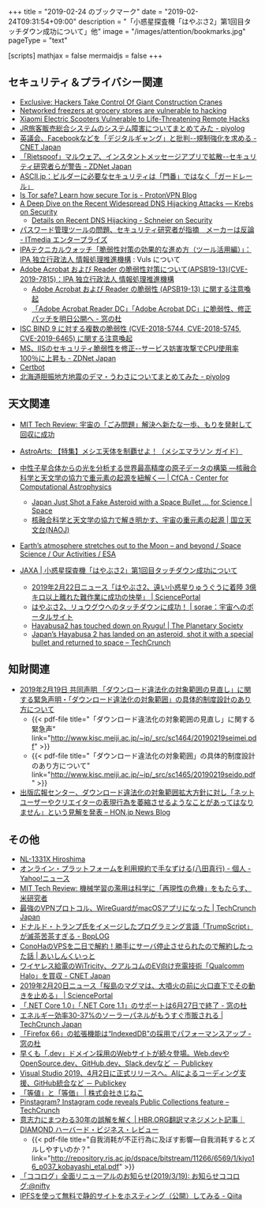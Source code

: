 +++
title = "2019-02-24 のブックマーク"
date =  "2019-02-24T09:31:54+09:00"
description = "「小惑星探査機「はやぶさ2」第1回目タッチダウン成功について」他"
image = "/images/attention/bookmarks.jpg"
pageType = "text"

[scripts]
  mathjax = false
  mermaidjs = false
+++

## セキュリティ＆プライバシー関連

- [Exclusive: Hackers Take Control Of Giant Construction Cranes](https://www.forbes.com/sites/thomasbrewster/2019/01/15/exclusive-watch-hackers-take-control-of-giant-construction-cranes/#3ae2f5ac1d0a)
- [Networked freezers at grocery stores are vulnerable to hacking](https://www.engadget.com/2019/02/08/resource-data-management-thermostat-password-hack/)
- [Xiaomi Electric Scooters Vulnerable to Life-Threatening Remote Hacks](https://thehackernews.com/2019/02/xiaomi-electric-scooter-hack.html)
- [JR旅客販売総合システムのシステム障害についてまとめてみた - piyolog](https://piyolog.hatenadiary.jp/entry/2019/02/19/061140)
- [英議会、Facebookなどを「デジタルギャング」と批判--規制強化を求める - CNET Japan](https://japan.cnet.com/article/35132915/)
- [「Rietspoof」マルウェア、インスタントメッセージアプリで拡散--セキュリティ研究者らが警告 - ZDNet Japan](https://japan.zdnet.com/article/35132981/)
- [ASCII.jp：ビルダーに必要なセキュリティは「門番」ではなく「ガードレール」](http://ascii.jp/elem/000/001/815/1815340/)
- [Is Tor safe? Learn how secure Tor is - ProtonVPN Blog](https://protonvpn.com/blog/is-tor-safe/)
- [A Deep Dive on the Recent Widespread DNS Hijacking Attacks —  Krebs on Security](https://krebsonsecurity.com/2019/02/a-deep-dive-on-the-recent-widespread-dns-hijacking-attacks/)
    - [Details on Recent DNS Hijacking - Schneier on Security](https://www.schneier.com/blog/archives/2019/02/details_on_rece.html)
- [パスワード管理ツールの問題、セキュリティ研究者が指摘　メーカーは反論 - ITmedia エンタープライズ](https://www.itmedia.co.jp/enterprise/articles/1902/21/news073.html)
- [IPAテクニカルウォッチ「脆弱性対策の効果的な進め方（ツール活用編）」：IPA 独立行政法人 情報処理推進機構](https://www.ipa.go.jp/security/technicalwatch/20190221.html) : Vuls について
- [Adobe Acrobat および Reader の脆弱性対策について(APSB19-13)(CVE-2019-7815)：IPA 独立行政法人 情報処理推進機構](https://www.ipa.go.jp/security/ciadr/vul/20190222-adobereader.html)
    - [Adobe Acrobat および Reader の脆弱性 (APSB19-13) に関する注意喚起](https://www.jpcert.or.jp/at/2019/at190008.html)
    - [「Adobe Acrobat Reader DC」「Adobe Acrobat DC」に脆弱性、修正パッチを明日公開へ - 窓の杜](https://forest.watch.impress.co.jp/docs/news/1170811.html)
- [ISC BIND 9 に対する複数の脆弱性 (CVE-2018-5744, CVE-2018-5745, CVE-2019-6465) に関する注意喚起](https://www.jpcert.or.jp/at/2019/at190009.html)
- [MS、IISのセキュリティ脆弱性を修正--サービス妨害攻撃でCPU使用率100％に上昇も - ZDNet Japan](https://japan.zdnet.com/article/35133122/)
- [Certbot](https://certbot.eff.org/)
- [北海道胆振地方地震のデマ・うわさについてまとめてみた - piyolog](https://piyolog.hatenadiary.jp/entry/2019/02/23/064227)

## 天文関連

- [MIT Tech Review: 宇宙の「ごみ問題」解決へ新たな一歩、もりを発射して回収に成功](https://www.technologyreview.jp/nl/watch-a-harpoon-successfully-spear-a-piece-of-space-junk/)

- [AstroArts: 【特集】メシエ天体を制覇せよ！（メシエマラソン ガイド）](https://www.astroarts.co.jp/special/mtour/index-j.shtml)
- [中性子星合体からの光を分析する世界最高精度の原子データの構築 ―核融合科学と天文学の協力で重元素の起源を紐解く― | CfCA - Center for Computational Astrophysics](http://www.cfca.nao.ac.jp/pr/20190221)
    - [Japan Just Shot a Fake Asteroid with a Space Bullet … for Science | Space](https://www.space.com/hayabusa2-team-shoots-fake-asteroid-practice-ryugu.html)
    - [核融合科学と天文学の協力で解き明かす、宇宙の重元素の起源 | 国立天文台(NAOJ)](https://www.nao.ac.jp/news/science/2019/20190221-cfca.html)
- [Earth’s atmosphere stretches out to the Moon – and beyond / Space Science / Our Activities / ESA](http://www.esa.int/Our_Activities/Space_Science/Earth_s_atmosphere_stretches_out_to_the_Moon_and_beyond)
- [JAXA | 小惑星探査機「はやぶさ2」第1回目タッチダウン成功について](http://www.jaxa.jp/press/2019/02/20190222a_j.html)
    - [2019年2月22日ニュース「はやぶさ2、遠い小惑星りゅうぐうに着陸 3億キロ以上離れた難作業に成功の快挙」 | SciencePortal](https://scienceportal.jst.go.jp/news/newsflash_review/newsflash/2019/02/20190222_01.html)
    - [はやぶさ2、リュウグウへのタッチダウンに成功！ | sorae：宇宙へのポータルサイト](https://sorae.info/030201/2019_02_22_haya2.html)
    - [Hayabusa2 has touched down on Ryugu! | The Planetary Society](http://www.planetary.org/blogs/jason-davis/hayabusa2-touches-down.html)
    - [Japan’s Hayabusa 2 has landed on an asteroid, shot it with a special bullet and returned to space – TechCrunch](https://techcrunch.com/2019/02/21/japans-hayabusa-2-has-landed-on-an-asteroid-shot-it-with-a-special-bullet-and-returned-to-space/)

## 知財関連

- [2019年2月19日 共同声明 「ダウンロード違法化の対象範囲の見直し」に関する緊急声明・「ダウンロード違法化の対象範囲」の具体的制度設計のあり方について](http://www.kisc.meiji.ac.jp/~ip/20190219seimei.html)
    - {{< pdf-file title="「ダウンロード違法化の対象範囲の見直し」に関する緊急声" link="http://www.kisc.meiji.ac.jp/~ip/_src/sc1464/20190219seimei.pdf" >}}
    - {{< pdf-file title="「ダウンロード違法化の対象範囲」の具体的制度設計のあり方について" link="http://www.kisc.meiji.ac.jp/~ip/_src/sc1465/20190219seido.pdf" >}}
- [出版広報センター、ダウンロード違法化の対象範囲拡大方針に対し「ネットユーザーやクリエイターの表現行為を萎縮させるようなことがあってはなりません」という見解を発表 – HON.jp News Blog](https://hon.jp/news/1.0/0/19651/amp)

## その他

- [NL-1331X Hiroshima](https://events.ingress.com/NL1331/Hiroshima)
- [オンライン・プラットフォームを利用規約で手なずける(八田真行) - 個人 - Yahoo!ニュース](https://news.yahoo.co.jp/byline/hattamasayuki/20190215-00114911/)
- [MIT Tech Review: 機械学習の濫用は科学に「再現性の危機」をもたらす、米研究者](https://www.technologyreview.jp/nl/machine-learning-is-contributing-to-a-reproducibility-crisis-within-science/)
- [最強のVPNプロトコル、WireGuardがmacOSアプリになった  |  TechCrunch Japan](https://techcrunch.com/2019/02/18/vpn-protocol-wireguard-now-has-an-official-macos-app/)
- [ドナルド・トランプ氏をイメージしたプログラミング言語「TrumpScript」が滅茶苦茶すぎる - BppLOG](http://tkybpp.hatenablog.com/entry/2016/07/26/150000)
- [ConoHaのVPSを二日で解約！勝手にサーバ停止させられたので解約したった話 | あいしんくいっと](https://i-think-it.net/conoha-vps-server-shutdown-cancel/)
- [ワイヤレス給電のWiTricity、クアルコムのEV向け充電技術「Qualcomm Halo」を買収 - CNET Japan](https://japan.cnet.com/article/35132881/)
- [2019年2月20日ニュース「桜島のマグマは、大噴火の前に火口直下でその動きを止める」 | SciencePortal](https://scienceportal.jst.go.jp/news/newsflash_review/newsflash/2019/02/20190220_01.html)
- [「.NET Core 1.0」「.NET Core 1.1」のサポートは6月27日で終了 - 窓の杜](https://forest.watch.impress.co.jp/docs/news/1170580.html)
- [エネルギー効率30-37%のソーラーパネルがもうすぐ市販される  |  TechCrunch Japan](https://techcrunch.com/2019/02/19/these-hyper-efficient-solar-panels-could-actually-live-on-your-roof-soon/)
- [「Firefox 66」の拡張機能は“IndexedDB”の採用でパフォーマンスアップ - 窓の杜](https://forest.watch.impress.co.jp/docs/news/1170/335/index.html)
- [早くも「.dev」ドメイン採用のWebサイトが続々登場。Web.devやOpenSource.dev、GitHub.dev、Slack.devなど － Publickey](https://www.publickey1.jp/blog/19/devwebwebdevopensourcedevgithubdevslackdev.html)
- [Visual Studio 2019、4月2日に正式リリースへ。AIによるコーディング支援、GitHub統合など － Publickey](https://www.publickey1.jp/blog/19/visual_studio_201942aigithub.html)
- [「等値」と「等価」 | 株式会社きじねこ](http://www.kijineko.co.jp/node/720)
- [Pinstagram? Instagram code reveals Public Collections feature – TechCrunch](https://techcrunch.com/2019/02/22/instagram-make-collection-public/)
- [意志力にまつわる30年の誤解を解く | HBR.ORG翻訳マネジメント記事｜DIAMOND ハーバード・ビジネス・レビュー](http://www.dhbr.net/articles/-/4676)
    - {{< pdf-file title="自我消耗が不正行為に及ぼす影響―自我消耗するとズルしやすいのか？" link="http://repository.ris.ac.jp/dspace/bitstream/11266/6569/1/kiyo16_p037_kobayashi_etal.pdf" >}}
- [「ココログ」全面リニューアルのお知らせ(2019/3/19): お知らせココログ:@nifty](http://info.cocolog-nifty.com/info/2019/02/2019319-3dc9.html)
- [IPFSを使って無料で静的サイトをホスティング（公開）してみる - Qiita](https://qiita.com/ngo275/items/01bcf2b53917de40b5b8)
